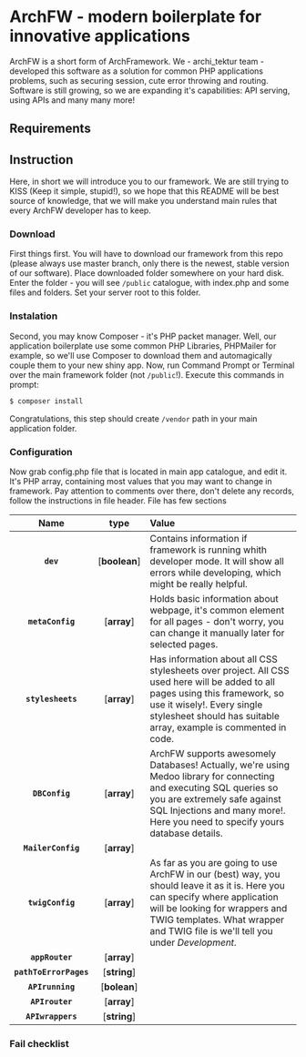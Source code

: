 # ArchFW - modern boilerplate for innovative applications
ArchFW is a short form of ArchFramework. We - archi_tektur team - developed this software as a solution for common PHP applications problems, such as securing session, cute error throwing and routing. Software is still growing, so we are expanding it's capabilities: API serving, using APIs and many many more!

## Requirements

## Instruction
Here, in short we will introduce you to our framework. We are still trying to KISS (Keep it simple, stupid!), so we hope that this README will be best source of knowledge, that we will make you understand main rules that every ArchFW developer has to keep.
### Download
First things first. You will have to download our framework from this repo (please always use master branch, only there is the newest, stable version of our software). Place downloaded folder somewhere on your hard disk. Enter the folder - you will see `/public` catalogue, with index.php and some files and folders. Set your server root to this folder.
### Instalation
Second, you may know Composer - it's PHP packet manager. Well, our application boilerplate use some common PHP Libraries, PHPMailer for example, so we'll use Composer to download them and automagically couple them to your new shiny app. Now, run Command Prompt or Terminal over the main framework folder (not `/public`!). Execute this commands in prompt:
```sh
$ composer install
```
Congratulations, this step should create `/vendor` path in your main application folder. 
### Configuration
Now grab config.php file that is located in main app catalogue, and edit it. It's PHP array, containing most values that you may want to change in framework. Pay attention to comments over there, don't delete any records, follow the instructions in file header. File has few sections

|Name|type|Value|
|:-------------:|:-------------:|:----- |
|__`dev`__|[__boolean__]|Contains information if framework is running whith developer mode. It will show all errors while developing, which might be really helpful.|
|__`metaConfig`__|[__array__]|Holds basic information about webpage, it's common element for all pages - don't worry, you can change it manually later for selected pages.|
|__`stylesheets`__|[__array__]|Has information about all CSS stylesheets over project. All CSS used here will be added to all pages using this framework, so use it wisely!. Every single stylesheet should has suitable array, example is commented in code.|
|__`DBConfig`__|[__array__]|ArchFW supports awesomely Databases! Actually, we're using Medoo library for connecting and executing SQL queries so you are extremely safe against SQL Injections and many more!. Here you need to specify yours database details.|
|__`MailerConfig`__|[__array__]||
|__`twigConfig`__|[__array__]|As far as you are going to use ArchFW in our (best) way, you should leave it as it is. Here you can specify where application will be looking for wrappers and TWIG templates. What wrapper and TWIG file is we'll tell you under _Development_. |
|__`appRouter`__|[__array__]||
|__`pathToErrorPages`__|[__string__]||
|__`APIrunning`__|[__bolean__]||
|__`APIrouter`__|[__array__]||
|__`APIwrappers`__|[__string__]||



### Fail checklist